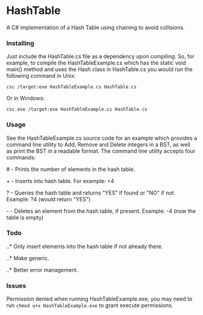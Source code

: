 # HashTable
A C# implementation of a Hash Table using chaining to avoid collisions.

### Installing
Just include the HashTable.cs file as a dependency upon compiling. So, for example, to compile the HashTableExample.cs which has the static void main() method and uses the Hash class in HashTable.cs you would run the following command in Unix:
```
csc /target:exe HashTableExample.cs HashTable.cs
```
Or in Windows:
```
csc.exe /target:exe HashTableExample.cs HashTable.cs
```
### Usage
See the HashTableExample.cs source code for an example which provides a command line utility to Add, Remove and Delete integers in a BST, as well as print the BST in a readable format. The command line utility accepts four commands:

\# - Prints the number of elements in the hash table.

+<int> - Inserts <int> into hash table. For example: +4 
  
?<int> - Queries the hash table and returns "YES" if found or "NO" if not. Example: ?4 (would return "YES")
  
-<int> - Deletes an element from the hash table, if present. Example: -4 (now the table is empty)

### Todo
..* Only insert elements into the hash table if not already there.

..* Make generic.

..* Better error management.

### Issues
Permission denied when running HashTableExample.exe, you may need to run `chmod u+x HashTableExample.exe` to grant execute permissions.

